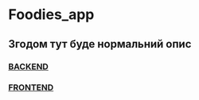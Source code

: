 # Foodies_app

## Згодом тут буде нормальний опис

### [**BACKEND**](./backend/README.md)

### [**FRONTEND**](./frontend/README.md)
